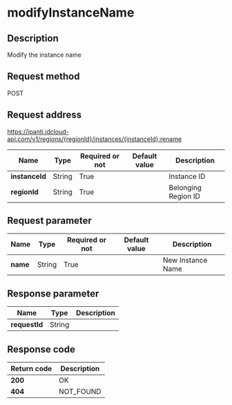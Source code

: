 # modifyInstanceName


## Description
Modify the instance name

## Request method
POST

## Request address
https://ipanti.jdcloud-api.com/v1/regions/{regionId}/instances/{instanceId}:rename

|Name|Type|Required or not|Default value|Description|
|---|---|---|---|---|
|**instanceId**|String|True| |Instance ID|
|**regionId**|String|True| |Belonging Region ID|

## Request parameter
|Name|Type|Required or not|Default value|Description|
|---|---|---|---|---|
|**name**|String|True| |New Instance Name|


## Response parameter
|Name|Type|Description|
|---|---|---|
|**requestId**|String| |



## Response code
|Return code|Description|
|---|---|
|**200**|OK|
|**404**|NOT_FOUND|
